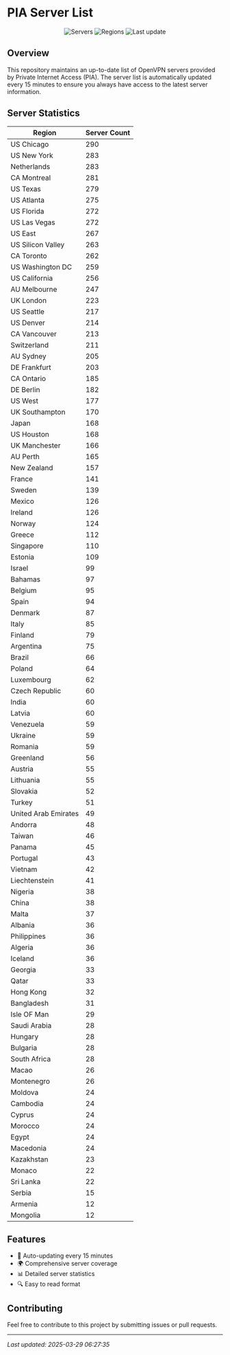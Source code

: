 # PIA Server List

<div align="center">

![Servers](https://img.shields.io/badge/servers-10,472-blue)
![Regions](https://img.shields.io/badge/regions-97-blue)
![Last update](https://img.shields.io/badge/Last_Updated-March_29_2025_01:27_EST-blue)

</div>

## Overview
This repository maintains an up-to-date list of OpenVPN servers provided by Private Internet Access (PIA). The server list is automatically updated every 15 minutes to ensure you always have access to the latest server information.

## Server Statistics
| Region | Server Count |
|--------|--------------|
| US Chicago                     | 290          |
| US New York                    | 283          |
| Netherlands                    | 283          |
| CA Montreal                    | 281          |
| US Texas                       | 279          |
| US Atlanta                     | 275          |
| US Florida                     | 272          |
| US Las Vegas                   | 272          |
| US East                        | 267          |
| US Silicon Valley              | 263          |
| CA Toronto                     | 262          |
| US Washington DC               | 259          |
| US California                  | 256          |
| AU Melbourne                   | 247          |
| UK London                      | 223          |
| US Seattle                     | 217          |
| US Denver                      | 214          |
| CA Vancouver                   | 213          |
| Switzerland                    | 211          |
| AU Sydney                      | 205          |
| DE Frankfurt                   | 203          |
| CA Ontario                     | 185          |
| DE Berlin                      | 182          |
| US West                        | 177          |
| UK Southampton                 | 170          |
| Japan                          | 168          |
| US Houston                     | 168          |
| UK Manchester                  | 166          |
| AU Perth                       | 165          |
| New Zealand                    | 157          |
| France                         | 141          |
| Sweden                         | 139          |
| Mexico                         | 126          |
| Ireland                        | 126          |
| Norway                         | 124          |
| Greece                         | 112          |
| Singapore                      | 110          |
| Estonia                        | 109          |
| Israel                         | 99           |
| Bahamas                        | 97           |
| Belgium                        | 95           |
| Spain                          | 94           |
| Denmark                        | 87           |
| Italy                          | 85           |
| Finland                        | 79           |
| Argentina                      | 75           |
| Brazil                         | 66           |
| Poland                         | 64           |
| Luxembourg                     | 62           |
| Czech Republic                 | 60           |
| India                          | 60           |
| Latvia                         | 60           |
| Venezuela                      | 59           |
| Ukraine                        | 59           |
| Romania                        | 59           |
| Greenland                      | 56           |
| Austria                        | 55           |
| Lithuania                      | 55           |
| Slovakia                       | 52           |
| Turkey                         | 51           |
| United Arab Emirates           | 49           |
| Andorra                        | 48           |
| Taiwan                         | 46           |
| Panama                         | 45           |
| Portugal                       | 43           |
| Vietnam                        | 42           |
| Liechtenstein                  | 41           |
| Nigeria                        | 38           |
| China                          | 38           |
| Malta                          | 37           |
| Albania                        | 36           |
| Philippines                    | 36           |
| Algeria                        | 36           |
| Iceland                        | 36           |
| Georgia                        | 33           |
| Qatar                          | 33           |
| Hong Kong                      | 32           |
| Bangladesh                     | 31           |
| Isle OF Man                    | 29           |
| Saudi Arabia                   | 28           |
| Hungary                        | 28           |
| Bulgaria                       | 28           |
| South Africa                   | 28           |
| Macao                          | 26           |
| Montenegro                     | 26           |
| Moldova                        | 24           |
| Cambodia                       | 24           |
| Cyprus                         | 24           |
| Morocco                        | 24           |
| Egypt                          | 24           |
| Macedonia                      | 24           |
| Kazakhstan                     | 23           |
| Monaco                         | 22           |
| Sri Lanka                      | 22           |
| Serbia                         | 15           |
| Armenia                        | 12           |
| Mongolia                       | 12           |

## Features
- 🔄 Auto-updating every 15 minutes
- 🌍 Comprehensive server coverage
- 📊 Detailed server statistics
- 🔍 Easy to read format

## Contributing
Feel free to contribute to this project by submitting issues or pull requests.

---
*Last updated: 2025-03-29 06:27:35*